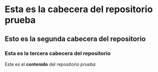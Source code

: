 # Esta es la cabecera del repositorio prueba
## Esto es la segunda cabecera del repositorio
### Esta es la tercera cabecera del repositorio

Este es el **contenido** del repositorio *prueba*

